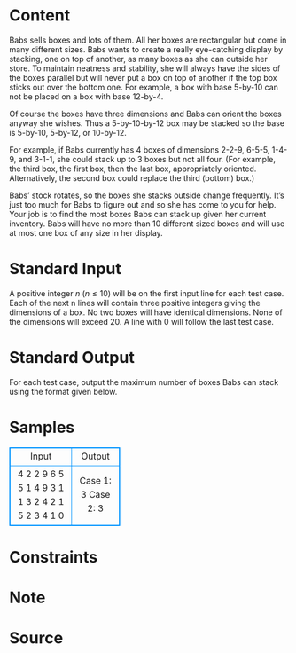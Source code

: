 
# Content

Babs sells boxes and lots of them. All her boxes are rectangular but come in many different sizes. Babs wants to create a really eye-catching display by stacking, one on top of another, as many boxes as she can outside her store. To maintain neatness and stability, she will always have the sides of the boxes parallel but will never put a box on top of another if the top box sticks out over the bottom one. For example, a box with base $5$-by-$10$ can not be placed on a box with base $12$-by-$4$.

Of course the boxes have three dimensions and Babs can orient the boxes anyway she wishes. Thus a $5$-by-$10$-by-$12$ box may be stacked so the base is $5$-by-$10$, $5$-by-$12$, or $10$-by-$12$.

For example, if Babs currently has $4$ boxes of dimensions $2$-$2$-$9$, $6$-$5$-$5$, $1$-$4$-$9$, and $3$-$1$-$1$, she could stack up to $3$ boxes but not all four. (For example, the third box, the first box, then the last box, appropriately oriented. Alternatively, the second box could replace the third (bottom) box.)

Babs’ stock rotates, so the boxes she stacks outside change frequently. It’s just too much for Babs to figure out and so she has come to you for help. Your job is to find the most boxes Babs can stack up given her current inventory. Babs will have no more than $10$ different sized boxes and will use at most one box of any size in her display.

# Standard Input

A positive integer $n$ ($n\leq 10$) will be on the first input line for each test case. Each of the next n lines will contain three positive integers giving the dimensions of a box. No two boxes will have identical dimensions. None of the dimensions will exceed $20$. A line with $0$ will follow the last test case.

# Standard Output

For each test case, output the maximum number of boxes Babs can stack using the format given below.

# Samples

<style>
        table,table tr th, table tr td { border:1px solid #0094ff; }
        table { width: 200px; min-height: 25px; line-height: 25px; text-align: center; border-collapse: collapse;}   
    </style>
<table>
	<tr>
		<td>Input</td>
		<td>Output</td>
	</tr>
<tr><td>4
2 2 9
6 5 5
1 4 9
3 1 1
3
2 4 2
1 5 2
3 4 1
0</td><td>Case 1: 3
Case 2: 3</td></tr></table>


# Constraints



# Note



# Source


